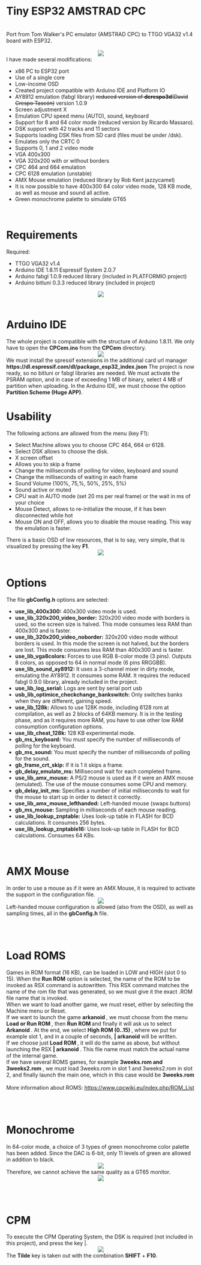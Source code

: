 

# Tiny ESP32 AMSTRAD CPC
<br>
Port from Tom Walker's PC emulator (AMSTRAD CPC) to TTGO VGA32 v1.4 board with ESP32.
<br><br>
<center><img src='https://raw.githubusercontent.com/rpsubc8/ESP32TinyCPC/main/preview/previewCPC464.gif'></center>
I have made several modifications:
<ul>
 <li>x86 PC to ESP32 port</li>
 <li>Use of a single core</li>
 <li>Low-income OSD</li>
 <li>Created project compatible with Arduino IDE and Platform IO</li>
 <li>AY8912 emulation (fabgl library) <strike>reduced version of <b>dcrespo3d</b>(David Crespo Tascón)</strike> version 1.0.9</li>
 <li>Screen adjustment X</li>
 <li>Emulation CPU speed menu (AUTO), sound, keyboard</li>
 <li>Support for 8 and 64 color mode (reduced version by Ricardo Massaro).</li>
 <li>DSK support with 42 tracks and 11 sectors</li>
 <li>Supports loading DSK files from SD card (files must be under /dsk).</li>
 <li>Emulates only the CRTC 0</li>
 <li>Supports 0, 1 and 2 video mode</li>
 <li>VGA 400x300</li>
 <li>VGA 320x200 with or without borders</li>
 <li>CPC 464 and 664 emulation</li>
 <li>CPC 6128 emulation (unstable)</li>
 <li>AMX Mouse emulation (reduced library by Rob Kent jazzycamel)</li>
 <li>It is now possible to have 400x300 64 color video mode, 128 KB mode, as well as mouse and sound all active.</li>
 <li>Green monochrome palette to simulate GT65</li>
</ul>

  
<br>
<h1>Requirements</h1>
Required:
 <ul>
  <li>TTGO VGA32 v1.4</li>
  <li>Arduino IDE 1.8.11 Espressif System 2.0.7</li>
  <li>Arduino fabgl 1.0.9 reduced library (included in PLATFORMIO project)</li>
  <li>Arduino bitluni 0.3.3 reduced library (included in project)</li>
 </ul>
<center><img src='https://raw.githubusercontent.com/rpsubc8/ESP32TinyCPC/main/preview/ttgovga32v12.jpg'></center>
<br>
 
 
<h1>Arduino IDE</h1>
The whole project is compatible with the structure of Arduino 1.8.11.
We only have to open the <b>CPCem.ino</b> from the <b>CPCem</b> directory.
<center><img src='https://raw.githubusercontent.com/rpsubc8/ESP32TinyCPC/main/preview/previewArduinoIDEpreferences.gif'></center>
We must install the spressif extensions in the additional card url manager <b>https://dl.espressif.com/dl/package_esp32_index.json</b>
The project is now ready, so no bitluni or fabgl libraries are needed. We must activate the PSRAM option, and in case of exceeding 1 MB of binary, select 4 MB of partition when uploading.
In the Arduino IDE, we must choose the option <b>Partition Scheme (Huge APP)</b>.



<br>
<h1>Usability</h1>
The following actions are allowed from the menu (key F1):
 <ul>
  <li>Select Machine allows you to choose CPC 464, 664 or 6128.</li>
  <li>Select DSK allows to choose the disk.</li>
  <li>X screen offset</li> 
  <li>Allows you to skip a frame</li>
  <li>Change the milliseconds of polling for video, keyboard and sound</li>
  <li>Change the milliseconds of waiting in each frame</li>
  <li>Sound Volume (100%, 75,%, 50%, 25%, 5%)</li>
  <li>Sound active or muted</li>
  <li>CPU wait in AUTO mode (set 20 ms per real frame) or the wait in ms of your choice</li>
  <li>Mouse Detect, allows to re-initialize the mouse, if it has been disconnected while hot</li>
  <li>Mouse ON and OFF, allows you to disable the mouse reading. This way the emulation is faster.</li> 
 </ul>
 There is a basic OSD of low resources, that is to say, very simple, that is visualized by pressing the key <b>F1</b>.
 <center><img src='https://raw.githubusercontent.com/rpsubc8/ESP32TinyCPC/main/preview/previewOSD.gif'></center>

 
 
<br>
<h1>Options</h1>
The file <b>gbConfig.h</b> options are selected:
<ul>
 <li><b>use_lib_400x300:</b> 400x300 video mode is used.</li>
 <li><b>use_lib_320x200_video_border:</b> 320x200 video mode with borders is used, so the screen size is halved. This mode consumes less RAM than 400x300 and is faster.</li>
 <li><b>use_lib_320x200_video_noborder:</b> 320x200 video mode without borders is used. In this mode the screen is not halved, but the borders are lost. This mode consumes less RAM than 400x300 and is faster.</li>
 <li><b>use_lib_vga8colors:</b> Forces to use RGB 8-color mode (3 pins). Outputs 8 colors, as opposed to 64 in normal mode (6 pins RRGGBB).</li>
 <li><b>use_lib_sound_ay8912:</b> It uses a 3-channel mixer in dirty mode, emulating the AY8912. It consumes some RAM. It requires the reduced fabgl 0.9.0 library, already included in the project.</li>
 <li><b>use_lib_log_serial:</b> Logs are sent by serial port usb</li>
 <li><b>usb_lib_optimice_checkchange_bankswitch:</b> Only switches banks when they are different, gaining speed.</li>
 <li><b>use_lib_128k:</b> Allows to use 128K mode, including 6128 rom at compilation, as well as 2 blocks of 64KB memory. It is in the testing phase, and as it requires more RAM, you have to use other low RAM consumption configuration options.</li>
 <li><b>use_lib_cheat_128k:</b> 128 KB experimental mode.</li> 
 <li><b>gb_ms_keyboard:</b> You must specify the number of milliseconds of polling for the keyboard.</li>
 <li><b>gb_ms_sound:</b> You must specify the number of milliseconds of polling for the sound.</li>
 <li><b>gb_frame_crt_skip:</b> If it is 1 it skips a frame.</li>
 <li><b>gb_delay_emulate_ms:</b> Millisecond wait for each completed frame.</li>
 <li><b>use_lib_amx_mouse:</b> A PS/2 mouse is used as if it were an AMX mouse (emulated). The use of the mouse consumes some CPU and memory.</li>
 <li><b>gb_delay_init_ms:</b> Specifies a number of initial milliseconds to wait for the mouse to start up in order to detect it correctly. </li>
 <li><b>use_lib_amx_mouse_lefthanded:</b> Left-handed mouse (swaps buttons)</li>
 <li><b>gb_ms_mouse:</b> Sampling in milliseconds of each mouse reading.</li>
 <li><b>use_lib_lookup_znptable:</b> Uses look-up table in FLASH for BCD calculations. It consumes 256 bytes.</li>
 <li><b>use_lib_lookup_znptable16:</b> Uses look-up table in FLASH for BCD calculations. Consumes 64 KBs.</li> 
</ul>



<br>
<h1>AMX Mouse</h1>
In order to use a mouse as if it were an AMX Mouse, it is required to activate the support in the configuration file.
<center><img src='https://raw.githubusercontent.com/rpsubc8/ESP32TinyCPC/main/preview/previewAmxMouse.gif'></center>
Left-handed mouse configuration is allowed (also from the OSD), as well as sampling times, all in the <b>gbConfig.h</b> file.

<br><br>
<h1>Load ROMS</h1>
Games in ROM format (16 KB), can be loaded in LOW and HIGH (slot 0 to 15). When the <b>Run ROM</b> option is selected, the name of the ROM to be invoked as RSX command is autowritten. This RSX command matches the name of the rom file that was generated, so we must give it the exact .ROM file name that is invoked.
<br>
When we want to load another game, we must reset, either by selecting the Machine menu or Reset.
<br>
If we want to launch the game <b> arkanoid </b>, we must choose from the menu <b> Load or Run ROM </b>, then <b> Run ROM </b> and finally it will ask us to select <b> Arkanoid </b>. At the end, we select <b> High ROM (0..15) </b>, where we put for example slot 1, and in a couple of seconds, <b> | arkanoid </b> will be written.
<br>
If we choose just <b> Load ROM </b>, it will do the same as above, but without launching the RSX <b> | arkanoid </b>. This file name must match the actual name of the internal game.
<br>
If we have several ROMS games, for example <b> 3weeks.rom and 3weeks2.rom </b>, we must load 3weeks.rom in slot 1 and 3weeks2.rom in slot 2, and finally launch the main one, which in this case would be <b> 3weeks.rom </b>
<br><br>
More information about ROMS:
<a href='https://www.cpcwiki.eu/index.php/ROM_List'>https://www.cpcwiki.eu/index.php/ROM_List</a>


<br><br>
<h1>Monochrome</h1>
In 64-color mode, a choice of 3 types of green monochrome color palette has been added. Since the DAC is 6-bit, only 11 levels of green are allowed in addition to black.
<center><img src='https://raw.githubusercontent.com/rpsubc8/ESP32TinyCPC/main/preview/paletaVerde.gif'></center>
Therefore, we cannot achieve the same quality as a GT65 monitor.
<center><img src='https://raw.githubusercontent.com/rpsubc8/ESP32TinyCPC/main/preview/wecLemans.gif'></center>


<br><br>
<h1>CPM</h1>
To execute the CPM Operating System, the DSK is required (not included in this project), and press the key |.<br>
<center><img src='https://raw.githubusercontent.com/rpsubc8/ESP32TinyCPC/main/preview/previewCPM.gif'></center>
The <b>Tilde</b> key is taken out with the combination <b>SHIFT</b> + <b>F10</b>.
